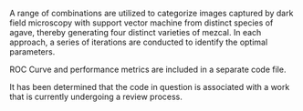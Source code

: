 A range of combinations are utilized to categorize images captured by dark field microscopy with support vector machine from distinct species of agave, thereby generating four distinct varieties of mezcal. In each approach, a series of iterations are conducted to identify the optimal parameters.

ROC Curve and performance metrics are included in a separate code file.

It has been determined that the code in question is associated with a work that is currently undergoing a review process.
